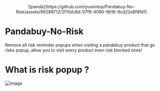 
<center>![panda](https://github.com/yuxontop/Pandabuy-No-Risk/assets/99289712/2f15dc8d-07f9-4090-9b16-9cd22e6f8fd1)</center>

# Pandabuy-No-Risk
Remove all risk reminder popups when visiting a pandabuy product that go risks popup, allow you to visit every product even risk blocked ones!

# What is risk popup ? 

![image](https://github.com/yuxontop/Pandabuy-No-Risk/assets/99289712/2d169922-5f46-40d6-b6ff-9d8617beb98d)


